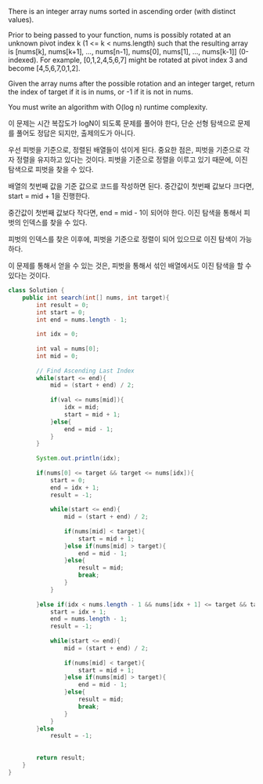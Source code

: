 There is an integer array nums sorted in ascending order (with distinct values).

Prior to being passed to your function, nums is possibly rotated at an unknown pivot index k (1 <= k < nums.length) such that the resulting array is [nums[k], nums[k+1], ..., nums[n-1], nums[0], nums[1], ..., nums[k-1]] (0-indexed). For example, [0,1,2,4,5,6,7] might be rotated at pivot index 3 and become [4,5,6,7,0,1,2].

Given the array nums after the possible rotation and an integer target, return the index of target if it is in nums, or -1 if it is not in nums.

You must write an algorithm with O(log n) runtime complexity.

이 문제는 시간 복잡도가 logN이 되도록 문제를 풀어야 한다, 단순 선형 탐색으로 문제를 풀어도 정답은 되지만, 출제의도가 아니다.





우선 피벗을 기준으로, 정렬된 배열들이 섞이게 된다. 중요한 점은, 피벗을 기준으로 각자 정렬을 유지하고 있다는 것이다. 피벗을 기준으로 정렬을 이루고 있기 때문에, 이진 탐색으로 피벗을 찾을 수 있다.







배열의 첫번째 값을 기준 값으로 코드를 작성하면 된다. 중간값이 첫번째 값보다 크다면, start = mid + 1을 진행한다.

중간값이 첫번째 값보다 작다면, end = mid - 1이 되어야 한다. 이진 탐색을 통해서 피벗의 인덱스를 찾을 수 있다.





피벗의 인덱스를 찾은 이후에, 피벗을 기준으로 정렬이 되어 있으므로 이진 탐색이 가능하다.





이 문제를 통해서 얻을 수 있는 것은, 피벗을 통해서 섞인 배열에서도 이진 탐색을 할 수 있다는 것이다.



```java
class Solution {
    public int search(int[] nums, int target){
        int result = 0;
        int start = 0;
        int end = nums.length - 1;
        
        int idx = 0;
        
        int val = nums[0];
        int mid = 0;
        
        // Find Ascending Last Index
        while(start <= end){
            mid = (start + end) / 2;
            
            if(val <= nums[mid]){
                idx = mid;
                start = mid + 1; 
            }else{
                end = mid - 1;
            }
        }
        
        System.out.println(idx);
        
        if(nums[0] <= target && target <= nums[idx]){
            start = 0;
            end = idx + 1;
            result = -1;
            
            while(start <= end){
                mid = (start + end) / 2;
                
                if(nums[mid] < target){
                    start = mid + 1;
                }else if(nums[mid] > target){
                    end = mid - 1;
                }else{
                    result = mid;
                    break;
                }
            }
            
        }else if(idx < nums.length - 1 && nums[idx + 1] <= target && target <= nums[nums.length - 1]){
            start = idx + 1;
            end = nums.length - 1;
            result = -1;
            
            while(start <= end){
                mid = (start + end) / 2;
                
                if(nums[mid] < target){
                    start = mid + 1;
                }else if(nums[mid] > target){
                    end = mid - 1;
                }else{
                    result = mid;
                    break;
                }    
            }
        }else
            result = -1;
        
    
        return result;
    }
}
```